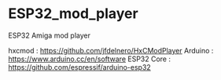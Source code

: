 # ESP32_mod_player

ESP32 Amiga mod player

hxcmod     : https://github.com/jfdelnero/HxCModPlayer
Arduino    : https://www.arduino.cc/en/software
ESP32 Core : https://github.com/espressif/arduino-esp32
